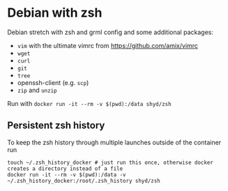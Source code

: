 # Debian with zsh

Debian stretch with zsh and grml config and some additional packages:
- `vim` with the ultimate vimrc from <https://github.com/amix/vimrc>
- `wget`
- `curl`
- `git`
- `tree`
- openssh-client (e.g. `scp`)
- `zip` and `unzip`

Run with `docker run -it --rm -v $(pwd):/data shyd/zsh`

## Persistent zsh history

To keep the zsh history through multiple launches outside of the container run
```
touch ~/.zsh_history_docker # just run this once, otherwise docker creates a directory instead of a file
docker run -it --rm -v $(pwd):/data -v ~/.zsh_history_docker:/root/.zsh_history shyd/zsh
```
